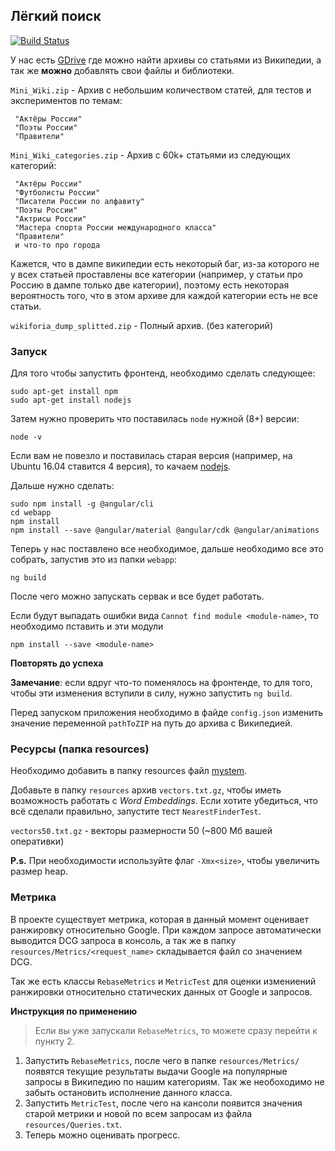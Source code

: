 ## Лёгкий поиск

[![Build Status](https://travis-ci.org/solariq/sensearch.svg?branch=master)](https://travis-ci.org/solariq/sensearch)

У нас есть [GDrive][1] где можно найти архивы со статьями из Википедии,
 а так же **можно** добавлять свои файлы и библиотеки.
 
`Mini_Wiki.zip` - Архив с небольшим количеством статей, для тестов и экспериментов по темам:
      
     "Актёры России"
     "Поэты России"
     "Правители"

`Mini_Wiki_categories.zip` - Архив с 60k+ статьями из следующих категорий: 

     "Актёры России"
     "Футболисты России"
     "Писатели России по алфавиту"
     "Поэты России"
     "Актрисы России"
     "Мастера спорта России международного класса"
     "Правители"
     и что-то про города
      
Кажется, что в дампе википедии есть некоторый баг, из-за которого не у всех статьей проставлены все категории (например, у статьи про Россию в дампе только две категории), поэтому есть некоторая вероятность того, что в этом архиве для каждой категории есть не все статьи. 

`wikiforia_dump_splitted.zip` - Полный архив. (без категорий)


### Запуск

Для того чтобы запустить фронтенд, необходимо сделать следующее:
```
sudo apt-get install npm
sudo apt-get install nodejs
```

Затем нужно проверить что поставилась `node` нужной (8+) версии:
```
node -v
```
Если вам не повезло и поставилась старая версия (например, на Ubuntu 16.04 ставится 4 версия), 
то качаем [nodejs][3].

Дальше нужно сделать:
```
sudo npm install -g @angular/cli
cd webapp
npm install
npm install --save @angular/material @angular/cdk @angular/animations
```

Теперь у нас поставлено все необходимое, дальше необходимо все это собрать, запустив это из папки `webapp`:
```
ng build
```
После чего можно запускать сервак и все будет работать.

Если будут выпадать ошибки вида `Cannot find module <module-name>`, 
то необходимо пставить и эти модули
```
npm install --save <module-name>
```
**Повторять до успеха**

**Замечание**: если вдруг что-то поменялось на фронтенде, то для того, чтобы эти изменения вступили в силу, нужно запустить `ng build`.

Перед запуском приложения необходимо в файде `config.json` изменить значение переменной `pathToZIP` на путь до архива с Википедией. 


### Ресурсы (папка resources)

Необходимо добавить в папку resources файл [mystem][2].

Добавьте в папку `resources` архив `vectors.txt.gz`, чтобы иметь возможность
работать с *Word Embeddings*. Если хотите убедиться, что всё сделали правильно, запустите тест `NearestFinderTest`. 

`vectors50.txt.gz` - векторы размерности 50 (~800 Мб вашей оперативки)

**P.s.** При необходимости используйте флаг `-Xmx<size>`, чтобы увеличить размер heap.

### Метрика

В проекте существует метрика, которая в данный момент оценивает ранжировку относительно Google.
При каждом запросе автоматически выводится DCG запроса в консоль, а так же в папку `resources/Metrics/<request_name>` складывается файл со значением DCG.

Так же есть классы `RebaseMetrics` и `MetricTest` для оценки измениений ранжировки относительно статических данных от Google и запросов.

__Инструкция по применению__
>Если вы уже запускали `RebaseMetrics`, то можете сразу перейти к пункту 2.

1. Запустить `RebaseMetrics`, после чего в папке `resources/Metrics/` появятся текущие результаты выдачи Google на популярные запросы в Википедию по нашим категориям. Так же необоходимо не забыть остановить исполнение данного класса.
2. Запустить `MetricTest`, после чего на кансоли появится значения старой метрики и новой по всем запросам из файла `resources/Queries.txt`.
3. Теперь можно оценивать прогресс.

[1]: https://drive.google.com/drive/folders/1JGMrne_8oFg5V6bvbEb88nTbRJ830u1C?usp=sharing
[2]: https://tech.yandex.ru/mystem/
[3]: http://nodejs.org

